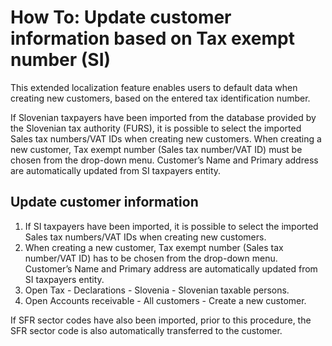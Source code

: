 # How To: Update customer information based on Tax exempt number (SI)

This extended localization feature enables users to default data when creating new customers, based on the entered tax identification number.

If Slovenian taxpayers have been imported from the database provided by the Slovenian tax authority (FURS), it is possible to select the imported Sales tax numbers/VAT IDs when creating new customers. When creating a new customer, Tax exempt number (Sales tax number/VAT ID) must be chosen from the drop-down menu. Customer’s Name and Primary address are automatically updated from SI taxpayers entity. 

##  Update customer information

1. If SI taxpayers have been imported, it is possible to select the imported Sales tax numbers/VAT IDs when creating new customers. 
2. When creating a new customer, Tax exempt number (Sales tax number/VAT ID) has to be chosen from the drop-down menu. Customer’s Name and Primary address are automatically updated from SI taxpayers entity. 
3. Open Tax - Declarations - Slovenia - Slovenian taxable persons.
4. Open Accounts receivable - All customers - Create a new customer.

If SFR sector codes have also been imported, prior to this procedure, the SFR sector code is also automatically transferred to the customer. 